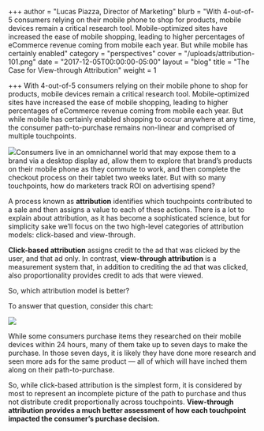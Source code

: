 +++
author = "Lucas Piazza, Director of Marketing"
blurb = "With 4-out-of-5 consumers relying on their mobile phone to shop for products, mobile devices remain a critical research tool. Mobile-optimized sites have increased the ease of mobile shopping, leading to higher percentages of eCommerce revenue coming from mobile each year. But while mobile has certainly enabled"
category = "perspectives"
cover = "/uploads/attribution-101.png"
date = "2017-12-05T00:00:00-05:00"
layout = "blog"
title = "The Case for View-through Attribution"
weight = 1

+++
With 4-out-of-5 consumers relying on their mobile phone to shop for products, mobile devices remain a critical research tool. Mobile-optimized sites have increased the ease of mobile shopping, leading to higher percentages of eCommerce revenue coming from mobile each year. But while mobile has certainly enabled shopping to occur anywhere at any time, the consumer path-to-purchase remains non-linear and comprised of multiple touchpoints.

![](/uploads/attribution-101.png)Consumers live in an omnichannel world that may expose them to a brand via a desktop display ad, allow them to explore that brand’s products on their mobile phone as they commute to work, and then complete the checkout process on their tablet two weeks later. But with so many touchpoints, how do marketers track ROI on advertising spend?

A process known as **attribution** identifies which touchpoints contributed to a sale and then assigns a value to each of these actions. There is a lot to explain about attribution, as it has become a sophisticated science, but for simplicity sake we’ll focus on the two high-level categories of attribution models: click-based and view-through.

**Click-based attribution** assigns credit to the ad that was clicked by the user, and that ad only. In contrast, **view-through attribution** is a measurement system that, in addition to crediting the ad that was clicked, also proportionality provides credit to ads that were viewed.

So, which attribution model is better?

To answer that question, consider this chart:

![](/uploads/emarketer-attibution-chart.png)

While some consumers purchase items they researched on their mobile devices within 24 hours, many of them take up to seven days to make the purchase. In those seven days, it is likely they have done more research and seen more ads for the same product — all of which will have inched them along on their path-to-purchase.

So, while click-based attribution is the simplest form, it is considered by most to represent an incomplete picture of the path to purchase and thus not distribute credit proportionally across touchpoints. **View-through attribution provides a much better assessment of how each touchpoint impacted the consumer’s purchase decision.**